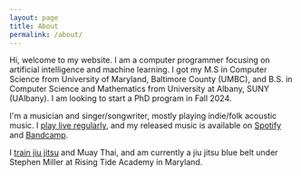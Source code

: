 ```yaml
---
layout: page
title: About
permalink: /about/
---
```


Hi, welcome to my website. I am a computer programmer focusing on artificial intelligence and machine learning. I got my M.S in Computer Science from University of Maryland, Baltimore County (UMBC), and B.S. in Computer Science and Mathematics from University at Albany, SUNY (UAlbany). I am looking to start a PhD program in Fall 2024.

I'm a musician and singer/songwriter, mostly playing indie/folk acoustic music. I [play live regularly](/music), and my released music is available on [Spotify](https://open.spotify.com/artist/3mWRgP603oVga3g0Y4DZoC?si=3J_Gw9FgSKGBr_4y9dMK2g) and [Bandcamp](https://animal-project.bandcamp.com/).

I [train jiu jitsu](https://www.youtube.com/watch?v=K7TQpEDYzCg) and Muay Thai, and am currently a jiu jitsu blue belt under Stephen Miller at Rising Tide Academy in Maryland.